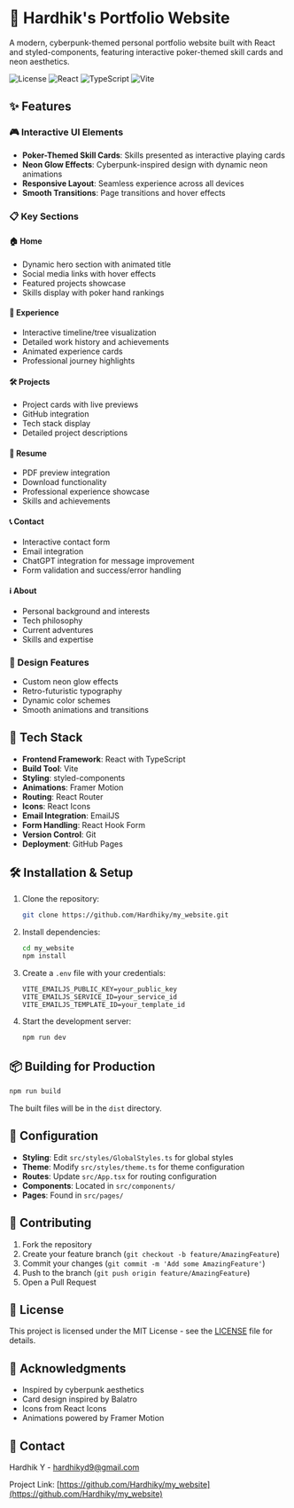 # 🌟 Hardhik's Portfolio Website

A modern, cyberpunk-themed personal portfolio website built with React and styled-components, featuring interactive poker-themed skill cards and neon aesthetics.

![License](https://img.shields.io/badge/license-MIT-blue.svg)
![React](https://img.shields.io/badge/React-18.x-61DAFB.svg)
![TypeScript](https://img.shields.io/badge/TypeScript-5.x-3178C6.svg)
![Vite](https://img.shields.io/badge/Vite-5.x-646CFF.svg)

## ✨ Features

### 🎮 Interactive UI Elements
- **Poker-Themed Skill Cards**: Skills presented as interactive playing cards
- **Neon Glow Effects**: Cyberpunk-inspired design with dynamic neon animations
- **Responsive Layout**: Seamless experience across all devices
- **Smooth Transitions**: Page transitions and hover effects

### 📋 Key Sections

#### 🏠 Home
- Dynamic hero section with animated title
- Social media links with hover effects
- Featured projects showcase
- Skills display with poker hand rankings

#### 💼 Experience
- Interactive timeline/tree visualization
- Detailed work history and achievements
- Animated experience cards
- Professional journey highlights

#### 🛠️ Projects
- Project cards with live previews
- GitHub integration
- Tech stack display
- Detailed project descriptions

#### 📝 Resume
- PDF preview integration
- Download functionality
- Professional experience showcase
- Skills and achievements

#### 📞 Contact
- Interactive contact form
- Email integration
- ChatGPT integration for message improvement
- Form validation and success/error handling

#### ℹ️ About
- Personal background and interests
- Tech philosophy
- Current adventures
- Skills and expertise

### 🎨 Design Features
- Custom neon glow effects
- Retro-futuristic typography
- Dynamic color schemes
- Smooth animations and transitions

## 🚀 Tech Stack

- **Frontend Framework**: React with TypeScript
- **Build Tool**: Vite
- **Styling**: styled-components
- **Animations**: Framer Motion
- **Routing**: React Router
- **Icons**: React Icons
- **Email Integration**: EmailJS
- **Form Handling**: React Hook Form
- **Version Control**: Git
- **Deployment**: GitHub Pages

## 🛠️ Installation & Setup

1. Clone the repository:
   ```bash
   git clone https://github.com/Hardhiky/my_website.git
   ```

2. Install dependencies:
   ```bash
   cd my_website
   npm install
   ```

3. Create a `.env` file with your credentials:
   ```env
   VITE_EMAILJS_PUBLIC_KEY=your_public_key
   VITE_EMAILJS_SERVICE_ID=your_service_id
   VITE_EMAILJS_TEMPLATE_ID=your_template_id
   ```

4. Start the development server:
   ```bash
   npm run dev
   ```

## 📦 Building for Production

```bash
npm run build
```

The built files will be in the `dist` directory.

## 🔧 Configuration

- **Styling**: Edit `src/styles/GlobalStyles.ts` for global styles
- **Theme**: Modify `src/styles/theme.ts` for theme configuration
- **Routes**: Update `src/App.tsx` for routing configuration
- **Components**: Located in `src/components/`
- **Pages**: Found in `src/pages/`

## 🤝 Contributing

1. Fork the repository
2. Create your feature branch (`git checkout -b feature/AmazingFeature`)
3. Commit your changes (`git commit -m 'Add some AmazingFeature'`)
4. Push to the branch (`git push origin feature/AmazingFeature`)
5. Open a Pull Request

## 📝 License

This project is licensed under the MIT License - see the [LICENSE](LICENSE) file for details.

## 🙏 Acknowledgments

- Inspired by cyberpunk aesthetics
- Card design inspired by Balatro
- Icons from React Icons
- Animations powered by Framer Motion

## 📧 Contact

Hardhik Y - [hardhikyd9@gmail.com](mailto:hardhikyd9@gmail.com)

Project Link: [https://github.com/Hardhiky/my_website](https://github.com/Hardhiky/my_website)
